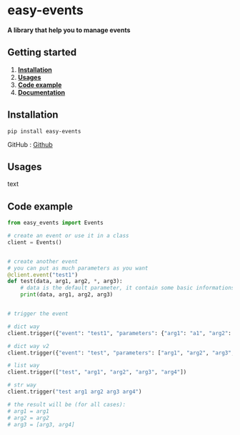 # easy-events

**A library that help you to manage events**

## Getting started

1. [**Installation**](#installation)
2. [**Usages**](#usages)
3. [**Code example**](#code-example)
4. [**Documentation**](#documentation)

## Installation

`pip install easy-events`

GitHub : [Github](https://github.com/ThePhoenix78/Commands)


## Usages

text

## Code example

```py
from easy_events import Events

# create an event or use it in a class
client = Events()


# create another event
# you can put as much parameters as you want
@client.event("test1")
def test(data, arg1, arg2, *, arg3):
	# data is the default parameter, it contain some basic informations that you can format as you want
	print(data, arg1, arg2, arg3)


# trigger the event

# dict way
client.trigger({"event": "test1", "parameters": {"arg1": "a1", "arg2": "a2", "arg3": ["arg3", "arg4"]}})

# dict way v2
client.trigger({"event": "test", "parameters": ["arg1", "arg2", "arg3", "arg4"]})

# list way
client.trigger(["test", "arg1", "arg2", "arg3", "arg4"])

# str way
client.trigger("test arg1 arg2 arg3 arg4")

# the result will be (for all cases):
# arg1 = arg1
# arg2 = arg2
# arg3 = [arg3, arg4]

```
